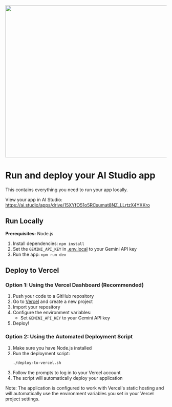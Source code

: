 <div align="center">
<img width="1200" height="475" alt="GHBanner" src="https://github.com/user-attachments/assets/0aa67016-6eaf-458a-adb2-6e31a0763ed6" />
</div>

# Run and deploy your AI Studio app

This contains everything you need to run your app locally.

View your app in AI Studio: https://ai.studio/apps/drive/15XYfO51o5RCsumat8NZ_LLrtzX4YXKro

## Run Locally

**Prerequisites:**  Node.js

1. Install dependencies:
   `npm install`
2. Set the `GEMINI_API_KEY` in [.env.local](.env.local) to your Gemini API key
3. Run the app:
   `npm run dev`

## Deploy to Vercel

### Option 1: Using the Vercel Dashboard (Recommended)

1. Push your code to a GitHub repository
2. Go to [Vercel](https://vercel.com/) and create a new project
3. Import your repository
4. Configure the environment variables:
   - Set `GEMINI_API_KEY` to your Gemini API key
5. Deploy!

### Option 2: Using the Automated Deployment Script

1. Make sure you have Node.js installed
2. Run the deployment script:
   ```bash
   ./deploy-to-vercel.sh
   ```
3. Follow the prompts to log in to your Vercel account
4. The script will automatically deploy your application

Note: The application is configured to work with Vercel's static hosting and will automatically use the environment variables you set in your Vercel project settings.